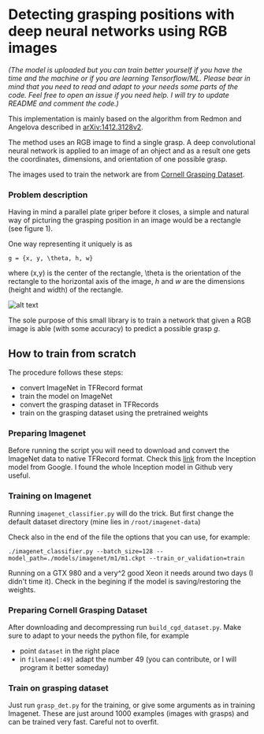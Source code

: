 # Detecting grasping positions with deep neural networks using RGB images

_(The model is uploaded but you can train better yourself if you have the time and the machine or if you are learning Tensorflow/ML. Please bear in mind that you need to read and adapt to your needs some parts of the code. Feel free to open an issue if you need help. I will try to update README and comment the code.)_

This implementation is mainly based on the algorithm from Redmon and Angelova described in [arXiv:1412.3128v2](https://arxiv.org/abs/1412.3128).

The method uses an RGB image to find a single grasp. A deep convolutional neural network is applied to an image of an ohject and as a result one gets the coordinates, dimensions, and orientation of one possible grasp.

The images used to train the network are from [Cornell Grasping Dataset](http://pr.cs.cornell.edu/grasping/rect_data/data.php).

### Problem description

Having in mind a parallel plate griper before it closes, a simple and natural way of picturing the grasping position in an image would be a rectangle (see figure 1).

One way representing it uniquely is as

    g = {x, y, \theta, h, w}

where (x,y) is the center of the rectangle, \theta is the orientation of the rectangle to the horizontal axis of the image, _h_ and _w_ are the dimensions (height and width) of the rectangle.

![alt text](./figures/grasp_rep.png)

The sole purpose of this small library is to train a network that given a RGB image is able (with some accuracy) to predict a possible grasp _g_.


## How to train from scratch

The procedure follows these steps:

  - convert ImageNet in TFRecord format
  - train the model on ImageNet
  - convert the grasping dataset in TFRecords
  - train on the grasping dataset using the pretrained weights

### Preparing Imagenet

Before running the script you will need to download and convert the ImageNet data to native TFRecord format. Check this [link](https://github.com/tensorflow/models/tree/master/research/inception#getting-started) from the Inception model from Google. I found the whole Inception model in Github very useful.

### Training on Imagenet

Running `imagenet_classifier.py` will do the trick. But first change the default dataset directory (mine lies in `/root/imagenet-data`)

Check also in the end of the file the options that you can use, for example:

    ./imagenet_classifier.py --batch_size=128 --model_path=./models/imagenet/m1/m1.ckpt --train_or_validation=train

Running on a GTX 980 and a very^2 good Xeon it needs around two days (I didn't time it). Check in the begining if the model is saving/restoring the weights.

### Preparing Cornell Grasping Dataset

After downloading and decompressing run `build_cgd_dataset.py`. Make sure to adapt to your needs the python file, for example

  - point `dataset` in the right place
  - in `filename[:49]` adapt the number 49 (you can contribute, or I will program it better someday)

### Train on grasping dataset

Just run `grasp_det.py` for the training, or give some arguments as in training Imagenet. These are just around 1000 examples (images with grasps) and can be trained very fast.  Careful not to overfit.
